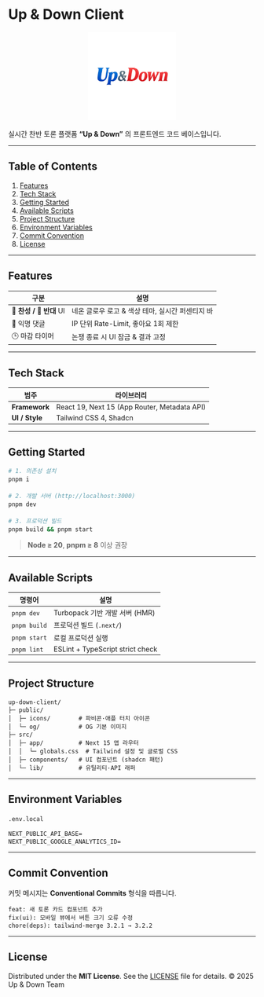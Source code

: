 # Up & Down Client

<p align="center">
  <img src="public/images/logo.webp" alt="Up & Down logo" width="180" />
</p>

실시간 찬반 토론 플랫폼 **“Up & Down”** 의 프론트엔드 코드 베이스입니다.

---

## Table of Contents

1. [Features](#features)
2. [Tech Stack](#tech-stack)
3. [Getting Started](#getting-started)
4. [Available Scripts](#available-scripts)
5. [Project Structure](#project-structure)
6. [Environment Variables](#environment-variables)
7. [Commit Convention](#commit-convention)
8. [License](#license)

---

## Features <a id="features"></a>

| 구분                     | 설명                                             |
| ------------------------ | ------------------------------------------------ |
| 🔵 **찬성 / 🔴 반대** UI | 네온 글로우 로고 & 색상 테마, 실시간 퍼센티지 바 |
| 💬 익명 댓글             | IP 단위 Rate-Limit, 좋아요 1회 제한              |
| 🕒 마감 타이머           | 논쟁 종료 시 UI 잠금 & 결과 고정                 |

---

## Tech Stack <a id="tech-stack"></a>

| 범주           | 라이브러리                                   |
| -------------- | -------------------------------------------- |
| **Framework**  | React 19, Next 15 (App Router, Metadata API) |
| **UI / Style** | Tailwind CSS 4, Shadcn                       |

---

## Getting Started <a id="getting-started"></a>

```bash
# 1. 의존성 설치
pnpm i

# 2. 개발 서버 (http://localhost:3000)
pnpm dev

# 3. 프로덕션 빌드
pnpm build && pnpm start
```

> **Node ≥ 20**, **pnpm ≥ 8** 이상 권장

---

## Available Scripts <a id="available-scripts"></a>

| 명령어       | 설명                             |
| ------------ | -------------------------------- |
| `pnpm dev`   | Turbopack 기반 개발 서버 (HMR)   |
| `pnpm build` | 프로덕션 빌드 (`.next/`)         |
| `pnpm start` | 로컬 프로덕션 실행               |
| `pnpm lint`  | ESLint + TypeScript strict check |

---

## Project Structure <a id="project-structure"></a>

```
up-down-client/
├─ public/
│  ├─ icons/        # 파비콘·애플 터치 아이콘
│  └─ og/           # OG 기본 이미지
├─ src/
│  ├─ app/          # Next 15 앱 라우터
│  │  └─ globals.css  # Tailwind 설정 및 글로벌 CSS
│  ├─ components/   # UI 컴포넌트 (shadcn 패턴)
│  └─ lib/          # 유틸리티·API 래퍼
```

---

## Environment Variables <a id="environment-variables"></a>

`.env.local`

```env
NEXT_PUBLIC_API_BASE=
NEXT_PUBLIC_GOOGLE_ANALYTICS_ID=
```

---

## Commit Convention <a id="commit-convention"></a>

커밋 메시지는 **Conventional Commits** 형식을 따릅니다.

```
feat: 새 토론 카드 컴포넌트 추가
fix(ui): 모바일 뷰에서 버튼 크기 오류 수정
chore(deps): tailwind-merge 3.2.1 → 3.2.2
```

---

## License <a id="license"></a>

Distributed under the **MIT License**. See the [LICENSE](./LICENSE) file for details.
© 2025 Up & Down Team
